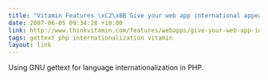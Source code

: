 ```yaml
---
title: "Vitamin Features \xC2\xBB Give your web app international appeal"
date: 2007-06-05 09:34:28 +10:00
link: http://www.thinkvitamin.com/features/webapps/give-your-web-app-international-appeal
tags: gettext php internationalization vitamin
layout: link
---
```

Using GNU gettext for language internationalization in PHP.
